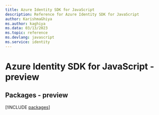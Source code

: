 ```yaml
---
title: Azure Identity SDK for JavaScript
description: Reference for Azure Identity SDK for JavaScript
author: KarishmaGhiya
ms.author: kaghiya
ms.data: 03/13/2023
ms.topic: reference
ms.devlang: javascript
ms.service: identity
---
```

# Azure Identity SDK for JavaScript - preview
## Packages - preview
[!INCLUDE [packages](identity-index.md)]